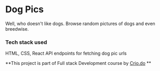 # Dog Pics

Well, who doesn't like dogs. Browse random pictures of dogs and even breedwise.

### Tech stack used

HTML, CSS, React
API endpoints for fetching dog pic urls

**This project is part of Full stack Development course by [Crio.do](https://www.crio.do/) **
